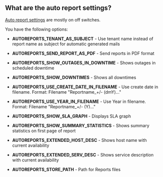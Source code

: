 [//]: # (Links)
[Auto report settings]: /autoreport_module/autoreport_settings "Auto report settings"

[//]: # (Pictures)

[//]: # (Content)

## What are the auto report settings?

[Auto report settings] are mostly on off switches.

You have the following options:

* **AUTOREPORTS_TENANT_AS_SUBJECT** - Use tenant name instead of report name as subject for automatic generated mails

* **AUTOREPORTS_SEND_REPORT_AS_PDF** - Send reports in PDF format

* **AUTOREPORTS_SHOW_OUTAGES_IN_DOWNTIME** - Shows outages in scheduled downtime

* **AUTOREPORTS_SHOW_DOWNTIMES** - Shows all downtimes

* **AUTOREPORTS_USE_CREATE_DATE_IN_FILENAME** - Use create date in filename. Format: Filename "Reportname_+/- (dmY)..."

* **AUTOREPORTS_USE_YEAR_IN_FILENAME** - Use Year in filename. Format: Filename "Reportname_+/- (Y)..."

* **AUTOREPORTS_SHOW_SLA_GRAPH** - Displays SLA graph

* **AUTOREPORTS_SHOW_SUMMARY_STATISTICS** - Shows summary statistics on first page of report

* **AUTOREPORTS_EXTENDED_HOST_DESC** - Shows host name with current availability

* **AUTOREPORTS_EXTENDED_SERV_DESC** - Shows service description with current availability

* **AUTOREPORTS_STORE_PATH** - Path for Reports files

